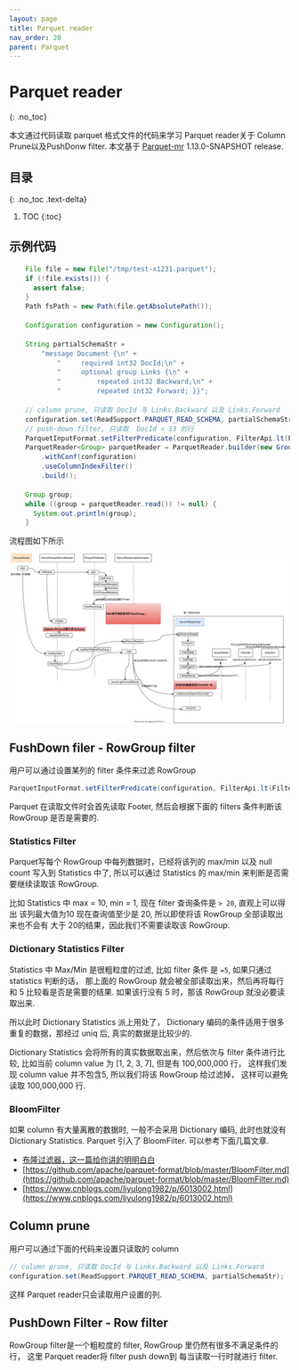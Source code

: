 ```yaml
---
layout: page
title: Parquet reader
nav_order: 20
parent: Parquet
---
```


# Parquet reader
{: .no_toc}

本文通过代码读取 parquet 格式文件的代码来学习 Parquet reader关于 Column Prune以及PushDonw filter.
本文基于 [Parquet-mr](https://github.com/apache/parquet-mr) 1.13.0-SNAPSHOT release.

## 目录
{: .no_toc .text-delta}

1. TOC
{:toc}

## 示例代码

``` java
    File file = new File("/tmp/test-x1231.parquet");
    if (!file.exists()) {
      assert false;
    }
    Path fsPath = new Path(file.getAbsolutePath());

    Configuration configuration = new Configuration();

    String partialSchemaStr =
        "message Document {\n" +
            "     required int32 DocId;\n" +
            "     optional group Links {\n" +
            "         repeated int32 Backward;\n" +
            "         repeated int32 Forward; }}";

    // column prune, 只读取 DocId 与 Links.Backward 以及 Links.Forward
    configuration.set(ReadSupport.PARQUET_READ_SCHEMA, partialSchemaStr);
    // push-down filter, 只读取  DocId < 13 的行
    ParquetInputFormat.setFilterPredicate(configuration, FilterApi.lt(FilterApi.intColumn("DocId"), 13));
    ParquetReader<Group> parquetReader = ParquetReader.builder(new GroupReadSupport(), fsPath)
        .withConf(configuration)
        .useColumnIndexFilter()
        .build();

    Group group;
    while ((group = parquetReader.read()) != null) {
      System.out.println(group);
    }
```

流程图如下所示

![parquet read](/docs/parquet/parquet-reader/parquet-read-ParquetReader.svg)

## FushDown filer - RowGroup filter

用户可以通过设置某列的 filter 条件来过滤 RowGroup

``` java
ParquetInputFormat.setFilterPredicate(configuration, FilterApi.lt(FilterApi.intColumn("DocId"), 13));
```

Parquet 在读取文件时会首先读取 Footer, 然后会根据下面的 filters 条件判断该 RowGroup 是否是需要的.

### Statistics Filter

Parquet写每个 RowGroup 中每列数据时，已经将该列的 max/min 以及 null count 写入到 Statistics 中了,
所以可以通过 Statistics 的 max/min 来判断是否需要继续读取该 RowGroup.

比如 Statistics 中 max = 10, min = 1, 现在 filter 查询条件是 `> 20`, 直观上可以得出 该列最大值为10
现在查询值至少是 20, 所以即使将该 RowGroup 全部读取出来也不会有 大于 20的结果，因此我们不需要读取该 RowGroup.

### Dictionary Statistics Filter

Statistics 中 Max/Min 是很粗粒度的过滤, 比如 filter 条件 是 `=5`, 如果只通过 statistics 判断的话，
那上面的 RowGroup 就会被全部读取出来，然后再将每行和 5 比较看是否是需要的结果. 如果该行没有 5 时，那该
RowGroup 就没必要读取出来.

所以此时 Dictionary Statistics 派上用处了， Dictionary 编码的条件适用于很多重复的数据，那经过 uniq 后,
真实的数据是比较少的.

Dictionary Statistics 会将所有的真实数据取出来，然后依次与 filter 条件进行比较, 比如当前 column value
为  [1, 2, 3, 7], 但是有 100,000,000 行， 这样我们发现  column value 并不包含5, 所以我们将该 RowGroup
给过滤掉， 这样可以避免读取 100,000,000 行.

### BloomFilter

如果 column 有大量离散的数据时, 一般不会采用 Dictionary 编码, 此时也就没有 Dictionary Statistics. Parquet 引入了 BloomFilter. 可以参考下面几篇文章.

- [布隆过滤器，这一篇给你讲的明明白白](https://developer.aliyun.com/article/773205)
- [https://github.com/apache/parquet-format/blob/master/BloomFilter.md](https://github.com/apache/parquet-format/blob/master/BloomFilter.md)
- [https://www.cnblogs.com/liyulong1982/p/6013002.html](https://www.cnblogs.com/liyulong1982/p/6013002.html)

## Column prune

用户可以通过下面的代码来设置只读取的 column

``` java
// column prune, 只读取 DocId 与 Links.Backward 以及 Links.Forward
configuration.set(ReadSupport.PARQUET_READ_SCHEMA, partialSchemaStr);
```

这样 Parquet reader只会读取用户设置的列.

## PushDown Filter - Row filter

RowGroup filter是一个粗粒度的 filter, RowGroup 里仍然有很多不满足条件的行， 这里 Parquet reader将 filter push down到
每当读取一行时就进行 filter.
